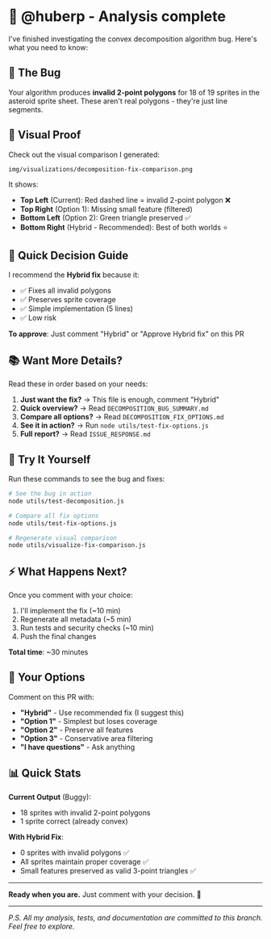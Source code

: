 # 👋 @huberp - Analysis complete

I've finished investigating the convex decomposition algorithm bug. Here's what you need to know:

## 🐛 The Bug

Your algorithm produces **invalid 2-point polygons** for 18 of 19 sprites in the asteroid sprite sheet. These aren't real polygons - they're just line segments.

## 📸 Visual Proof

Check out the visual comparison I generated:
```
img/visualizations/decomposition-fix-comparison.png
```

It shows:
- **Top Left** (Current): Red dashed line = invalid 2-point polygon ❌
- **Top Right** (Option 1): Missing small feature (filtered)
- **Bottom Left** (Option 2): Green triangle preserved ✅
- **Bottom Right** (Hybrid - Recommended): Best of both worlds ⭐

## 🎯 Quick Decision Guide

I recommend the **Hybrid fix** because it:
- ✅ Fixes all invalid polygons
- ✅ Preserves sprite coverage  
- ✅ Simple implementation (5 lines)
- ✅ Low risk

**To approve**: Just comment "Hybrid" or "Approve Hybrid fix" on this PR

## 📚 Want More Details?

Read these in order based on your needs:

1. **Just want the fix?** → This file is enough, comment "Hybrid"
2. **Quick overview?** → Read `DECOMPOSITION_BUG_SUMMARY.md`
3. **Compare all options?** → Read `DECOMPOSITION_FIX_OPTIONS.md`  
4. **See it in action?** → Run `node utils/test-fix-options.js`
5. **Full report?** → Read `ISSUE_RESPONSE.md`

## 🧪 Try It Yourself

Run these commands to see the bug and fixes:

```bash
# See the bug in action
node utils/test-decomposition.js

# Compare all fix options
node utils/test-fix-options.js

# Regenerate visual comparison
node utils/visualize-fix-comparison.js
```

## ⚡ What Happens Next?

Once you comment with your choice:
1. I'll implement the fix (~10 min)
2. Regenerate all metadata (~5 min)
3. Run tests and security checks (~10 min)
4. Push the final changes

**Total time**: ~30 minutes

## 💬 Your Options

Comment on this PR with:
- **"Hybrid"** - Use recommended fix (I suggest this)
- **"Option 1"** - Simplest but loses coverage
- **"Option 2"** - Preserve all features
- **"Option 3"** - Conservative area filtering
- **"I have questions"** - Ask anything

## 📊 Quick Stats

**Current Output** (Buggy):
- 18 sprites with invalid 2-point polygons
- 1 sprite correct (already convex)

**With Hybrid Fix**:
- 0 sprites with invalid polygons ✅
- All sprites maintain proper coverage ✅
- Small features preserved as valid 3-point triangles ✅

---

**Ready when you are.** Just comment with your decision. 🚀

---

_P.S. All my analysis, tests, and documentation are committed to this branch. Feel free to explore._
